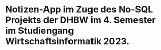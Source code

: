# Notizen-App im Zuge des No-SQL Projekts der DHBW im 4. Semester im Studiengang Wirtschaftsinformatik 2023.
